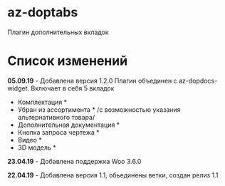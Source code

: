 # az-doptabs
Плагин дополнительных вкладок

# Список изменений

**05.09.19** - Добавлена версия 1.2.0 Плагин объединен с az-dopdocs-widget.
Включает в себя 5 вкладок
* Комплектация *
* Убран из ассортимента * /с возможностью указания альтернативного товара/
* Дополнительная документация *
* Кнопка запроса чертежа *
* Видео *
* 3D модель *


**23.04.19** - Добавлена поддержка Woo 3.6.0

**22.04.19** - Добавлена версия 1.1, обьединены ветки, создан релиз 1.1
